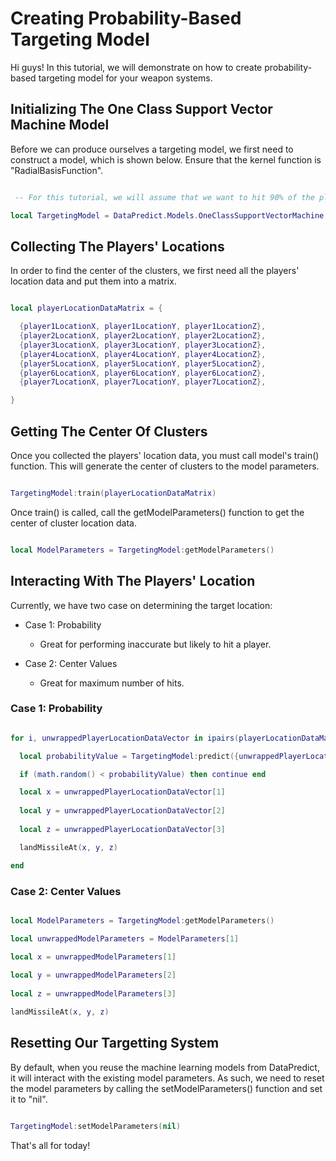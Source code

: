 # Creating Probability-Based Targeting Model

Hi guys! In this tutorial, we will demonstrate on how to create probability-based targeting model for your weapon systems.

## Initializing The One Class Support Vector Machine Model

Before we can produce ourselves a targeting model, we first need to construct a model, which is shown below. Ensure that the kernel function is "RadialBasisFunction".

```lua

 -- For this tutorial, we will assume that we want to hit 90% of the players. So, our beta must set to 0.9

local TargetingModel = DataPredict.Models.OneClassSupportVectorMachine.new({maximumNumberOfIterations = 10, kernelFunction = "RadialBasisFunction", beta = 0.9})

```

## Collecting The Players' Locations

In order to find the center of the clusters, we first need all the players' location data and put them into a matrix.

```lua

local playerLocationDataMatrix = {

  {player1LocationX, player1LocationY, player1LocationZ},
  {player2LocationX, player2LocationY, player2LocationZ},
  {player3LocationX, player3LocationY, player3LocationZ},
  {player4LocationX, player4LocationY, player4LocationZ},
  {player5LocationX, player5LocationY, player5LocationZ},
  {player6LocationX, player6LocationY, player6LocationZ},
  {player7LocationX, player7LocationY, player7LocationZ},

}

```

## Getting The Center Of Clusters

Once you collected the players' location data, you must call model's train() function. This will generate the center of clusters to the model parameters.

```lua

TargetingModel:train(playerLocationDataMatrix)

```

Once train() is called, call the getModelParameters() function to get the center of cluster location data.

```lua

local ModelParameters = TargetingModel:getModelParameters()

```

## Interacting With The Players' Location

Currently, we have two case on determining the target location:

* Case 1: Probability

  * Great for performing inaccurate but likely to hit a player. 

* Case 2: Center Values

  * Great for maximum number of hits.

### Case 1: Probability

```lua

for i, unwrappedPlayerLocationDataVector in ipairs(playerLocationDataMatrix)

  local probabilityValue = TargetingModel:predict({unwrappedPlayerLocationDataVector})[1][1]

  if (math.random() < probabilityValue) then continue end

  local x = unwrappedPlayerLocationDataVector[1]
  
  local y = unwrappedPlayerLocationDataVector[2]
  
  local z = unwrappedPlayerLocationDataVector[3]

  landMissileAt(x, y, z)

end

```

### Case 2: Center Values

```lua

local ModelParameters = TargetingModel:getModelParameters()

local unwrappedModelParameters = ModelParameters[1]

local x = unwrappedModelParameters[1]
  
local y = unwrappedModelParameters[2]
  
local z = unwrappedModelParameters[3]

landMissileAt(x, y, z)

```

## Resetting Our Targetting System

By default, when you reuse the machine learning models from DataPredict, it will interact with the existing model parameters. As such, we need to reset the model parameters by calling the setModelParameters() function and set it to "nil".

```lua

TargetingModel:setModelParameters(nil)

```

That's all for today!
